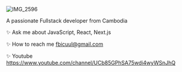![IMG_2596](https://user-images.githubusercontent.com/111078933/209933334-53960edc-54f8-4f06-b3e1-f874b74d88e7.jpeg)

A passionate Fullstack developer from Cambodia


✨ Ask me about JavaScript, React, Next.js

✨ How to reach me fbicuul@gmail.com

✨ Youtube https://www.youtube.com/channel/UCb85GPhSA75wdi4wyWSnJhQ

